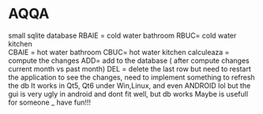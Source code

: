 # AQQA
small sqlite database
RBAIE = cold water bathroom
RBUC=   cold water kitchen  
CBAIE = hot water bathroom
CBUC=   hot water kitchen
calculeaza = compute the changes
ADD= add to the database ( after compute changes current month vs past month)
DEL = delete the last row but need to restart the application to see the changes, need to implement something to refresh the db
It works in Qt5, Qt6 under Win,Linux, and even ANDROID lol but the gui is very ugly in android and dont fit well, but db works
Maybe is usefull for someone _ have fun!!!

